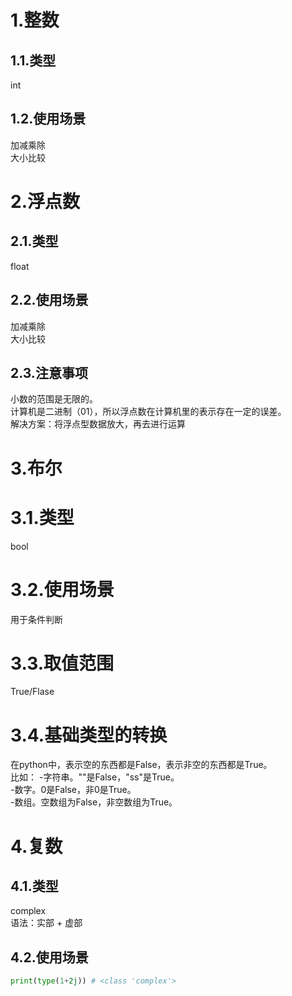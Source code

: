 # 1.整数
## 1.1.类型
int
## 1.2.使用场景
加减乘除</br>
大小比较
# 2.浮点数
## 2.1.类型
float
## 2.2.使用场景
加减乘除</br>
大小比较
## 2.3.注意事项
小数的范围是无限的。</br>
计算机是二进制（01），所以浮点数在计算机里的表示存在一定的误差。</br>
解决方案：将浮点型数据放大，再去进行运算
# 3.布尔
# 3.1.类型
bool
# 3.2.使用场景
用于条件判断
# 3.3.取值范围
True/Flase
# 3.4.基础类型的转换
在python中，表示空的东西都是False，表示非空的东西都是True。</br>
比如：
-字符串。""是False，"ss"是True。</br>
-数字。0是False，非0是True。</br>
-数组。空数组为False，非空数组为True。
# 4.复数
## 4.1.类型
complex</br>
语法：实部 + 虚部
## 4.2.使用场景
```python
print(type(1+2j)) # <class 'complex'>
```